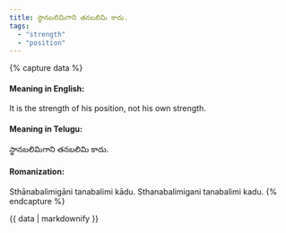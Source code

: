 ```yaml
---
title: స్థానబలిమిగాని తనబలిమి కాదు.
tags:
  - "strength"
  - "position"
---
```


{% capture data %}
#### Meaning in English:
It is the strength of his position, not his own strength.

#### Meaning in Telugu:
స్థానబలిమిగాని తనబలిమి కాదు.

#### Romanization:
Sthānabalimigāni tanabalimi kādu.
Sthanabalimigani tanabalimi kadu.
{% endcapture %}

{{ data | markdownify }}


